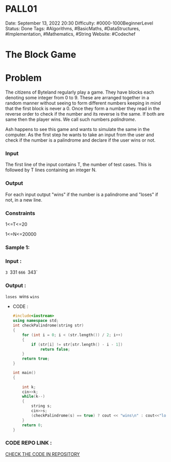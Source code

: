 # PALL01

Date: September 13, 2022 20:30
Difficulty: #0000-1000BeginnerLevel
Status: Done
Tags: #Algorithms, #BasicMaths, #DataStructures, #Implementation, #Mathematics, #String
Website: #Codechef

# **The Block Game**

# **Problem**

The citizens of Byteland regularly play a game. They have blocks each denoting some integer from 0 to 9. These are arranged together in a random manner without seeing to form different numbers keeping in mind that the first block is never a 0. Once they form a number they read in the reverse order to check if the number and its reverse is the same. If both are same then the player wins. We call such numbers *palindrome*.

Ash happens to see this game and wants to simulate the same in the computer. As the first step he wants to take an input from the user and check if the number is a palindrome and declare if the user wins or not.

### **Input**

The first line of the input contains T, the number of test cases. This is followed by T lines containing an integer N.

### **Output**

For each input output "wins" if the number is a palindrome and "loses" if not, in a new line.

### **Constraints**

1<=T<=20

1<=N<=20000

### **Sample 1:**

### Input :
`3
`331
`666
`343`

### Output :
`loses
`wins
`wins`

- CODE :
    
    ```cpp
    #include<iostream>
    using namespace std;
    int checkPalindrome(string str)
    {
        for (int i = 0; i < (str.length()) / 2; i++) 
        {
            if (str[i] != str[str.length() - i - 1])
                return false;
        }
        return true;
    }
    
    int main() 
    {
    	
    	int k;
    	cin>>k;
    	while(k--)
    	{
    	    string s;
    	    cin>>s;
    	    (checkPalindrome(s) == true) ? cout << "wins\n" : cout<<"loses\n";
    	}
    	return 0;
    }
    ```

### CODE REPO LINK : 
[CHECK THE CODE IN REPOSITORY](./COMPETITIVE%20CODING/CODECHEF/0000-1000%20Beginner%20Level/PALL01.cpp)